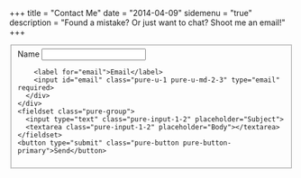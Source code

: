 +++
title = "Contact Me"
date = "2014-04-09"
sidemenu = "true"
description = "Found a mistake? Or just want to chat? Shoot me an email!"
+++

<form class="pure-form pure-form-stacked">
  <fieldset>
    <div class="pure-g">
      <div class="pure-u-1 pure-u-md-1-2">
        <label for="first-name">Name</label>
        <input id="first-name" class="pure-u-1 pure-u-md-2-3" type="text">
      
        <label for="email">Email</label>
        <input id="email" class="pure-u-1 pure-u-md-2-3" type="email" required>
      </div>
    </div>
    <fieldset class="pure-group">
      <input type="text" class="pure-input-1-2" placeholder="Subject">
      <textarea class="pure-input-1-2" placeholder="Body"></textarea>
    </fieldset>
    <button type="submit" class="pure-button pure-button-primary">Send</button>
  </fieldset>
</form>
